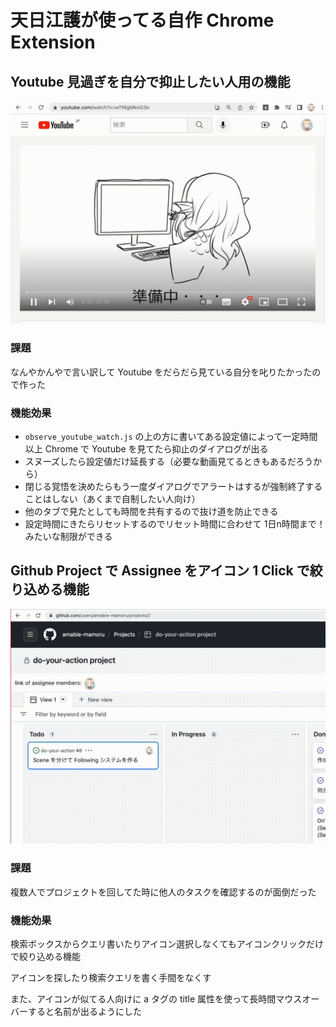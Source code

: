 # 天日江護が使ってる自作 Chrome Extension

## Youtube 見過ぎを自分で抑止したい人用の機能

![](./doc/images/observe-youtube-watch.gif)

### 課題

なんやかんやで言い訳して Youtube をだらだら見ている自分を叱りたかったので作った

### 機能効果

* `observe_youtube_watch.js` の上の方に書いてある設定値によって一定時間以上 Chrome で Youtube を見てたら抑止のダイアログが出る
* スヌーズしたら設定値だけ延長する（必要な動画見てるときもあるだろうから）
* 閉じる覚悟を決めたらもう一度ダイアログでアラートはするが強制終了することはしない（あくまで自制したい人向け）
* 他のタブで見たとしても時間を共有するので抜け道を防止できる
* 設定時間にきたらリセットするのでリセット時間に合わせて 1日n時間まで！みたいな制限ができる


## Github Project で Assignee をアイコン 1 Click で絞り込める機能

![](./doc/images/github-project-assignee-list.gif)

### 課題

複数人でプロジェクトを回してた時に他人のタスクを確認するのが面倒だった

### 機能効果

検索ボックスからクエリ書いたりアイコン選択しなくてもアイコンクリックだけで絞り込める機能

アイコンを探したり検索クエリを書く手間をなくす

また、アイコンが似てる人向けに a タグの title 属性を使って長時間マウスオーバーすると名前が出るようにした
